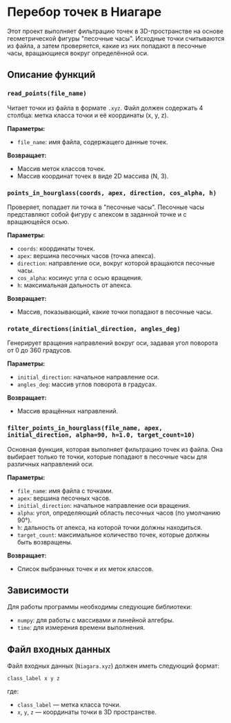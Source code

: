 # Перебор точек в Ниагаре

Этот проект выполняет фильтрацию точек в 3D-пространстве на основе геометрической фигуры "песочные часы". Исходные точки считываются из файла, а затем проверяется, какие из них попадают в песочные часы, вращающиеся вокруг определённой оси.

## Описание функций

### `read_points(file_name)`
Читает точки из файла в формате `.xyz`. Файл должен содержать 4 столбца: метка класса точки и её координаты (x, y, z).

**Параметры:**
- `file_name`: имя файла, содержащего данные точек.

**Возвращает:**
- Массив меток классов точек.
- Массив координат точек в виде 2D массива (N, 3).

### `points_in_hourglass(coords, apex, direction, cos_alpha, h)`
Проверяет, попадает ли точка в "песочные часы". Песочные часы представляют собой фигуру с апексом в заданной точке и с вращающейся осью.

**Параметры:**
- `coords`: координаты точек.
- `apex`: вершина песочных часов (точка апекса).
- `direction`: направление оси, вокруг которой вращаются песочные часы.
- `cos_alpha`: косинус угла с осью вращения.
- `h`: максимальная дальность от апекса.

**Возвращает:**
- Массив, показывающий, какие точки попадают в песочные часы.

### `rotate_directions(initial_direction, angles_deg)`
Генерирует вращения направлений вокруг оси, задавая угол поворота от 0 до 360 градусов.

**Параметры:**
- `initial_direction`: начальное направление оси.
- `angles_deg`: массив углов поворота в градусах.

**Возвращает:**
- Массив вращённых направлений.

### `filter_points_in_hourglass(file_name, apex, initial_direction, alpha=90, h=1.0, target_count=10)`
Основная функция, которая выполняет фильтрацию точек из файла. Она выбирает только те точки, которые попадают в песочные часы для различных направлений оси.

**Параметры:**
- `file_name`: имя файла с точками.
- `apex`: вершина песочных часов.
- `initial_direction`: начальное направление оси вращения.
- `alpha`: угол, определяющий область песочных часов (по умолчанию 90°).
- `h`: дальность от апекса, на которой точки должны находиться.
- `target_count`: максимальное количество точек, которые должны быть возвращены.

**Возвращает:**
- Список выбранных точек и их меток классов.

## Зависимости

Для работы программы необходимы следующие библиотеки:

- `numpy`: для работы с массивами и линейной алгебры.
- `time`: для измерения времени выполнения.

## Файл входных данных

Файл входных данных (`Niagara.xyz`) должен иметь следующий формат:

```
class_label x y z
```

где:
- `class_label` — метка класса точки.
- `x`, `y`, `z` — координаты точки в 3D пространстве.
